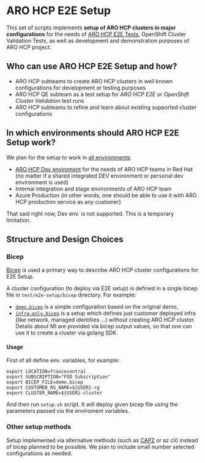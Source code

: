 # ARO HCP E2E Setup

This set of scripts implements **setup of ARO HCP clusters in major
configurations** for the needs of [ARO HCP E2E Tests](/test/e2e), OpenShift
Cluster Validation Tests, as well as development and demonstration purposes of
ARO HCP project.

## Who can use ARO HCP E2E Setup and how?

- ARO HCP subteams to create ARO HCP clusters in well known configurations
  for development or testing purposes
- ARO HCP QE subteam as a test setup for *ARO HCP E2E*
  or *OpenShift Cluster Validation* test runs
- ARO HCP subteams to refine and learn about existing
  supported cluster configurations

## In which environments should ARO HCP E2E Setup work?

We plan for the setup to work in [all environments](/docs/environments.md):

- [ARO HCP Dev enviroment](https://github.com/Azure/ARO-HCP/blob/main/dev-infrastructure/docs/development-setup.md)
  for the needs of ARO HCP teams in Red Hat (no matter if a shared integrated
  DEV environment or personal dev environment is used)
- Internal integration and stage environments of ARO HCP team
- Azure Production (in other words, one should be able to use it with
  ARO HCP production service as any customer)

That said right now, Dev env. is not supported. This is a temporary limitation.

## Structure and Design Choices

### Bicep

[Bicep](https://learn.microsoft.com/en-us/azure/azure-resource-manager/bicep/overview?tabs=bicep)
is used a primary way to describe ARO HCP cluster configurations for E2E Setup.

A cluster configuration (to deploy via E2E setup) is defined in a single
bicep file in `test/e2e-setup/bicep` directory. For example:

* [`demo.bicep`](https://github.com/Azure/ARO-HCP/blob/main/test/e2e-setup/bicep/demo.bicep) is a simple configuration based on the original demo,
* [`infra-only.bicep`](https://github.com/Azure/ARO-HCP/blob/main/test/e2e-setup/bicep/infra-only.bicep) is a setup which defines just customer deployed infra
  (like network, managed identities ...) without creating ARO HCP cluster.
  Details about MI are provided via bicep output values, so that one can use it
  to create a cluster via golang SDK.

#### Usage

First of all define env. variables, for example:

```
export LOCATION=francecentral
export SUBSCRIPTION="FOO Subscription"
export BICEP_FILE=demo.bicep
export CUSTOMER_RG_NAME=${USER}-rg
export CLUSTER_NAME=${USER}-cluster
```

And then run `setup.sh` script. It will deploy given bicep file using the
parameters passed via the enviroment variables.

### Other setup methods

Setup implemented via alternative methods (such as
[CAPZ](https://capz.sigs.k8s.io/) or az cli) instead of bicep planned to be
possible. We plan to include small number selected configurations as needed.

